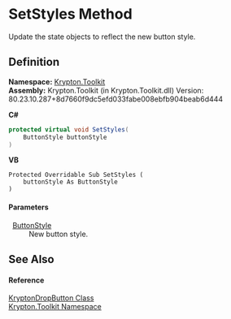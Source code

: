 # SetStyles Method


Update the state objects to reflect the new button style.



## Definition
**Namespace:** <a href="79d2eac2-21f4-54ff-7552-b20c33c30600.md">Krypton.Toolkit</a>  
**Assembly:** Krypton.Toolkit (in Krypton.Toolkit.dll) Version: 80.23.10.287+8d7660f9dc5efd033fabe008ebfb904beab6d444

**C#**
``` C#
protected virtual void SetStyles(
	ButtonStyle buttonStyle
)
```
**VB**
``` VB
Protected Overridable Sub SetStyles ( 
	buttonStyle As ButtonStyle
)
```



#### Parameters
<dl><dt>  <a href="dc1dde22-bb06-b697-47e9-715c21336b68.md">ButtonStyle</a></dt><dd>New button style.</dd></dl>

## See Also


#### Reference
<a href="14cbbe90-014f-3c64-94f2-997393d8d231.md">KryptonDropButton Class</a>  
<a href="79d2eac2-21f4-54ff-7552-b20c33c30600.md">Krypton.Toolkit Namespace</a>  

